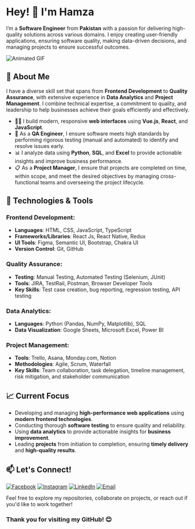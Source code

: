 # Hey! 👋 I'm Hamza

I’m a **Software Engineer** from **Pakistan** with a passion for delivering high-quality solutions across various domains. I enjoy creating user-friendly applications, ensuring software quality, making data-driven decisions, and managing projects to ensure successful outcomes.

![Animated GIF](https://camo.githubusercontent.com/190e7d3bb2ff91e8d67d7ddddf458fede09c5f391dc0e66c290c2bb9e84106fa/68747470733a2f2f6d656469612e67697068792e636f6d2f6d656469612f38333648694a633770677a7938694e58436e2f67697068792e676966)


## 🚀 About Me

I have a diverse skill set that spans from **Frontend Development** to **Quality Assurance**, with extensive experience in **Data Analytics** and **Project Management**. I combine technical expertise, a commitment to quality, and leadership to help businesses achieve their goals efficiently and effectively.

- 🧑‍💻 I build modern, responsive **web interfaces** using **Vue.js**, **React**, and **JavaScript**.
- 🧪 As a **QA Engineer**, I ensure software meets high standards by performing rigorous testing (manual and automated) to identify and resolve issues early.
- 📊 I analyze data using **Python**, **SQL**, and **Excel** to provide actionable insights and improve business performance.
- 📋 As a **Project Manager**, I ensure that projects are completed on time, within scope, and meet the desired objectives by managing cross-functional teams and overseeing the project lifecycle.

## 🔧 Technologies & Tools

### **Frontend Development**:
- **Languages**: HTML, CSS, JavaScript, TypeScript
- **Frameworks/Libraries**: React Js, React Native, Redux
- **UI Tools**: Figma, Semantic UI, Bootstrap, Chakra UI
- **Version Control**: Git, GitHub

### **Quality Assurance**:
- **Testing**: Manual Testing, Automated Testing (Selenium, JUnit)
- **Tools**: JIRA, TestRail, Postman, Browser Developer Tools
- **Key Skills**: Test case creation, bug reporting, regression testing, API testing

### **Data Analytics**:
- **Languages**: Python (Pandas, NumPy, Matplotlib), SQL
- **Data Visualization**: Google Sheets, Microsoft Excel, Power BI

### **Project Management**:
- **Tools**: Trello, Asana, Monday.com, Notion
- **Methodologies**: Agile, Scrum, Waterfall
- **Key Skills**: Team collaboration, task delegation, timeline management, risk mitigation, and stakeholder communication

## 📈 Current Focus
- Developing and managing **high-performance web applications** using **modern frontend technologies**.
- Conducting thorough **software testing** to ensure quality and reliability.
- Using **data analytics** to provide actionable insights for **business improvement**.
- Leading **projects** from initiation to completion, ensuring **timely delivery** and **high-quality results**.

## 📫 Let's Connect!

[![Facebook](https://img.icons8.com/?size=100&id=Xy10Jcu1L2Su&format=png&color=000000)](https://www.facebook.com/prince.hamza.3158/)
[![Instagram](https://img.icons8.com/?size=100&id=118497&format=png&color=000000)](https://www.instagram.com/hamzapervez19/)
[![LinkedIn](https://img.icons8.com/?size=100&id=xuvGCOXi8Wyg&format=png&color=000000)](https://www.linkedin.com/in/hamza-pervez/)
[![Email](https://img.icons8.com/?size=100&id=P7UIlhbpWzZm&format=png&color=000000)](mailto:hamzapervez397@gmail.com)


Feel free to explore my repositories, collaborate on projects, or reach out if you'd like to work together!

### Thank you for visiting my GitHub! 😊
